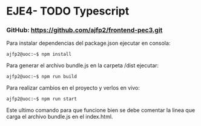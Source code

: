 # EJE4- TODO Typescript

### GitHub: https://github.com/ajfp2/frontend-pec3.git

Para instalar dependencias del package.json ejecutar en consola:
```console
ajfp2@uoc:~$ npm install
```

Para generar el archivo bundle.js en la carpeta /dist ejecutar:
```console
ajfp2@uoc:~$ npm run build
```

Para realizar cambios en el proyecto y verlos en vivo:
```console
ajfp2@uoc:~$ npm run start
```
Este ultimo comando para que funcione bien se debe comentar la linea que carga el archivo bundle.js en el index.html.



